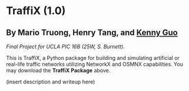 # TraffiX (1.0)
## By Mario Truong, Henry Tang, and [Kenny Guo](https://kguo12.github.io/kennyguowebpage/)

*Final Project for UCLA PIC 16B (25W, S. Burnett).*

This is TraffiX, a Python package for building and simulating artificial or real-life traffic networks utilizing NetworkX and OSMNX capabilities. You may download the **TraffiX Package** above. 

(insert description and writeup here)
